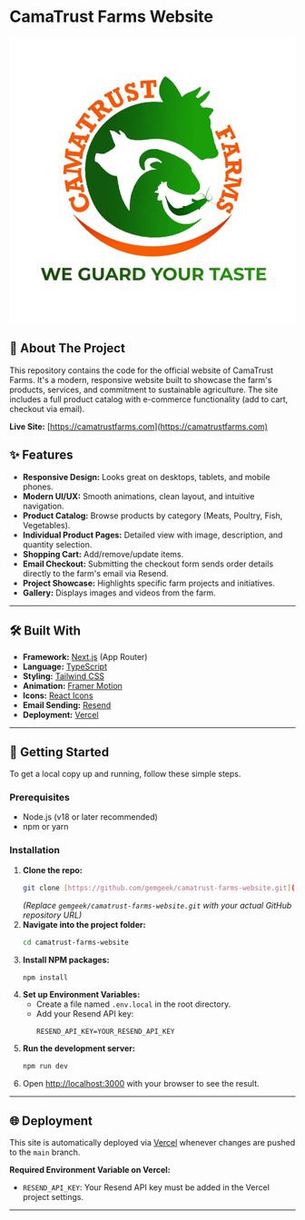 # CamaTrust Farms Website

![CamaTrust Farms Logo](public/logo.png) 

## 🚜 About The Project

This repository contains the code for the official website of CamaTrust Farms. It's a modern, responsive website built to showcase the farm's products, services, and commitment to sustainable agriculture. The site includes a full product catalog with e-commerce functionality (add to cart, checkout via email).

**Live Site:** [https://camatrustfarms.com](https://camatrustfarms.com) 

## ✨ Features

* **Responsive Design:** Looks great on desktops, tablets, and mobile phones.
* **Modern UI/UX:** Smooth animations, clean layout, and intuitive navigation.
* **Product Catalog:** Browse products by category (Meats, Poultry, Fish, Vegetables).
* **Individual Product Pages:** Detailed view with image, description, and quantity selection.
* **Shopping Cart:** Add/remove/update items.
* **Email Checkout:** Submitting the checkout form sends order details directly to the farm's email via Resend.
* **Project Showcase:** Highlights specific farm projects and initiatives.
* **Gallery:** Displays images and videos from the farm.

---

## 🛠️ Built With

* **Framework:** [Next.js](https://nextjs.org/) (App Router)
* **Language:** [TypeScript](https://www.typescriptlang.org/)
* **Styling:** [Tailwind CSS](https://tailwindcss.com/)
* **Animation:** [Framer Motion](https://www.framer.com/motion/)
* **Icons:** [React Icons](https://react-icons.github.io/react-icons/)
* **Email Sending:** [Resend](https://resend.com/)
* **Deployment:** [Vercel](https://vercel.com/)

---

## 🚀 Getting Started

To get a local copy up and running, follow these simple steps.

### Prerequisites

* Node.js (v18 or later recommended)
* npm or yarn

### Installation

1.  **Clone the repo:**
    ```bash
    git clone [https://github.com/gemgeek/camatrust-farms-website.git](https://github.com/gemgeek/camatrust-farms-website.git)
    ```
    *(Replace `gemgeek/camatrust-farms-website.git` with your actual GitHub repository URL)*
2.  **Navigate into the project folder:**
    ```bash
    cd camatrust-farms-website
    ```
3.  **Install NPM packages:**
    ```bash
    npm install
    ```
4.  **Set up Environment Variables:**
    * Create a file named `.env.local` in the root directory.
    * Add your Resend API key:
      ```.env.local
      RESEND_API_KEY=YOUR_RESEND_API_KEY
      ```
5.  **Run the development server:**
    ```bash
    npm run dev
    ```
6.  Open [http://localhost:3000](http://localhost:3000) with your browser to see the result.

---

## 🌐 Deployment

This site is automatically deployed via [Vercel](https://vercel.com/) whenever changes are pushed to the `main` branch.

**Required Environment Variable on Vercel:**
* `RESEND_API_KEY`: Your Resend API key must be added in the Vercel project settings.

---